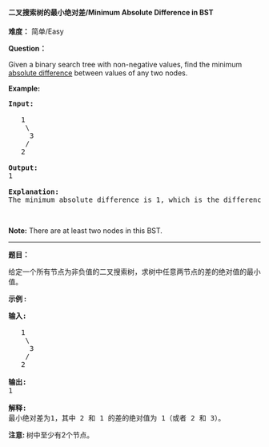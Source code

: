 #### 二叉搜索树的最小绝对差/Minimum Absolute Difference in BST
**难度：** 简单/Easy

**Question：** 

<p>Given a binary search tree with non-negative values, find the minimum <a href="https://en.wikipedia.org/wiki/Absolute_difference">absolute difference</a> between values of any two nodes.</p>

<p><b>Example:</b></p>

<pre>
<b>Input:</b>

   1
    \
     3
    /
   2

<b>Output:</b>
1

<b>Explanation:</b>
The minimum absolute difference is 1, which is the difference between 2 and 1 (or between 2 and 3).
</pre>

<p>&nbsp;</p>

<p><b>Note:</b> There are at least two nodes in this BST.</p>

------

**题目：** 
<p>给定一个所有节点为非负值的二叉搜索树，求树中任意两节点的差的绝对值的最小值。</p>

<p><strong>示例 :</strong></p>

<pre>
<strong>输入:</strong>

   1
    \
     3
    /
   2

<strong>输出:</strong>
1

<strong>解释:
</strong>最小绝对差为1，其中 2 和 1 的差的绝对值为 1（或者 2 和 3）。
</pre>

<p><strong>注意: </strong>树中至少有2个节点。</p>

